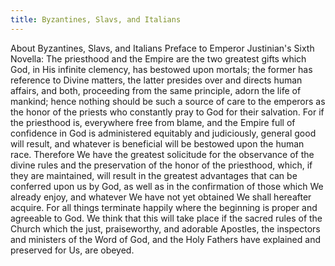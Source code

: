```yaml
---
title: Byzantines, Slavs, and Italians
---
```


About Byzantines, Slavs, and Italians
Preface to Emperor Justinian's Sixth Novella:
The priesthood and the Empire are the two greatest gifts which God, in His infinite clemency, has bestowed upon mortals; the former has reference to Divine matters, the latter presides over and directs human affairs, and both, proceeding from the same principle, adorn the life of mankind; hence nothing should be such a source of care to the emperors as the honor of the priests who constantly pray to God for their salvation. For if the priesthood is, everywhere free from blame, and the Empire full of confidence in God is administered equitably and judiciously, general good will result, and whatever is beneficial will be bestowed upon the human race. Therefore We have the greatest solicitude for the observance of the divine rules and the preservation of the honor of the priesthood, which, if they are maintained, will result in the greatest advantages that can be conferred upon us by God, as well as in the confirmation of those which We already enjoy, and whatever We have not yet obtained We shall hereafter acquire. For all things terminate happily where the beginning is proper and agreeable to God. We think that this will take place if the sacred rules of the Church which the just, praiseworthy, and adorable Apostles, the inspectors and ministers of the Word of God, and the Holy Fathers have explained and preserved for Us, are obeyed.